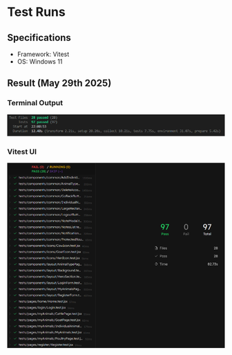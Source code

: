 # Test Runs

## Specifications
- Framework: Vitest
- OS: Windows 11

## Result (May 29th 2025)
### Terminal Output
![Terminal](./img/terminalTestOutput.png)
### Vitest UI
![Vitest UI](./img/viTestUiOutput.png)